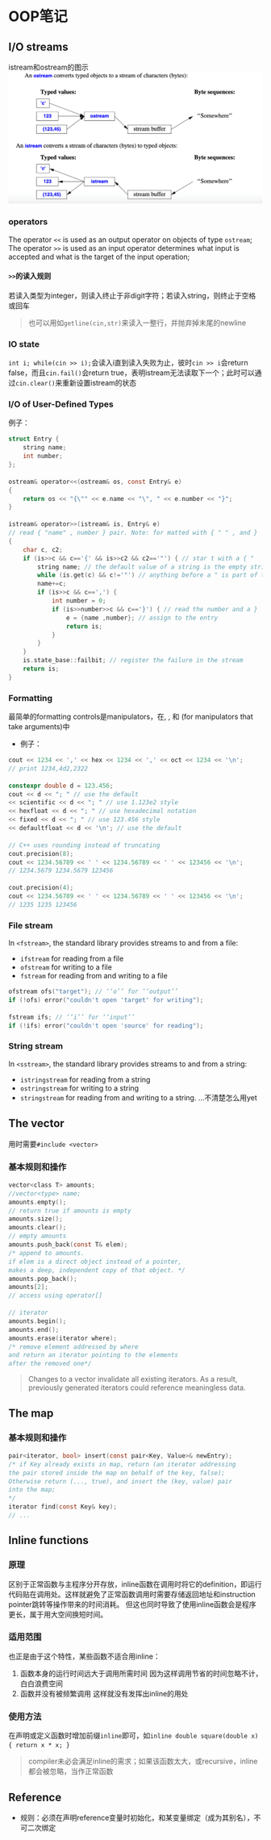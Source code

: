 # OOP笔记
## I/O streams
istream和ostream的图示
![](oop_pics/iostream.png)
### operators
The operator `<<` is used as an output operator on objects of type `ostream`;
The operator `>>` is used as an input operator determines what input is accepted and what is the target of the input operation;
#### `>>`的读入规则
若读入类型为integer，则读入终止于非digit字符；若读入string，则终止于空格或回车
> 也可以用如`getline(cin,str)`来读入一整行，并抛弃掉末尾的newline

### IO state
`int i; while(cin >> i);`会读入i直到读入失败为止，彼时`cin >> i`会return false，而且`cin.fail()`会return true，表明istream无法读取下一个；此时可以通过`cin.clear()`来重新设置istream的状态

### I/O of User-Defined Types
例子：
```C
struct Entry {
    string name;
    int number;
};

ostream& operator<<(ostream& os, const Entry& e)
{
    return os << "{\"" << e.name << "\", " << e.number << "}";
}

istream& operator>>(istream& is, Entry& e)
// read { "name" , number } pair. Note: for matted with { " " , and }
{
    char c, c2;
    if (is>>c && c=='{' && is>>c2 && c2=='"') { // star t with a { "
        string name; // the default value of a string is the empty string: ""
        while (is.get(c) && c!='"') // anything before a " is part of the name
        name+=c;
        if (is>>c && c==',') {
            int number = 0;
            if (is>>number>>c && c=='}') { // read the number and a }
                e = {name ,number}; // assign to the entry
                return is;
            }
        }
    }
    is.state_base::failbit; // register the failure in the stream
    return is;
}
```
### Formatting
最简单的formatting controls是manipulators，在<ios>, <istream>, <ostream>和 <iomanip> (for manipulators that take arguments)中
+ 例子：
```C
cout << 1234 << ',' << hex << 1234 << ',' << oct << 1234 << '\n'; 
// print 1234,4d2,2322

constexpr double d = 123.456;
cout << d << "; " // use the default
<< scientific << d << "; " // use 1.123e2 style 
<< hexfloat << d << "; " // use hexadecimal notation 
<< fixed << d << "; " // use 123.456 style
<< defaultfloat << d << '\n'; // use the default

// C++ uses rounding instead of truncating
cout.precision(8);
cout << 1234.56789 << ' ' << 1234.56789 << ' ' << 123456 << '\n';
// 1234.5679 1234.5679 123456

cout.precision(4);
cout << 1234.56789 << ' ' << 1234.56789 << ' ' << 123456 << '\n';
// 1235 1235 123456
```

### File stream
In `<fstream>`, the standard library provides streams to and from a file:
+ `ifstream` for reading from a file
+ `ofstream` for writing to a file
+ `fstream` for reading from and writing to a file

```C
ofstream ofs("target"); // ‘‘o’’ for ‘‘output’’
if (!ofs) error("couldn't open 'target' for writing");

fstream ifs; // ‘‘i’’ for ‘‘input’’
if (!ifs) error("couldn't open 'source' for reading");
```

### String stream
In `<sstream>`, the standard library provides streams to and from a string:
+ `istringstream` for reading from a string
+ `ostringstream` for writing to a string
+ `stringstream` for reading from and writing to a string.
...不清楚怎么用yet


## The vector
用时需要`#include <vector>`
### 基本规则和操作
```C
vector<class T> amounts; 
//vector<type> name;
amounts.empty(); 
// return true if amounts is empty
amounts.size();
amounts.clear();
// empty amounts
amounts.push_back(const T& elem);
/* append to amounts. 
if elem is a direct object instead of a pointer,
makes a deep, independent copy of that object. */
amounts.pop_back();
amounts[2];
// access using operator[]

// iterator
amounts.begin();
amounts.end();
amounts.erase(iterator where);
/* remove element addressed by where
and return an iterator pointing to the elements
after the removed one*/
```

> Changes to a vector invalidate all existing iterators. As a result, previously generated iterators could reference meaningless data.

## The map
### 基本规则和操作
```C
pair<iterator, bool> insert(const pair<Key, Value>& newEntry);
/* if Key already exists in map, return (an iterator addressing 
the pair stored inside the map on behalf of the key, false);
Otherwise return (..., true), and insert the (key, value) pair 
into the map;
*/
iterator find(const Key& key);
// ...
```
## Inline functions
### 原理
区别于正常函数与主程序分开存放，inline函数在调用时将它的definition，即运行代码贴在调用处。这样就避免了正常函数调用时需要存储返回地址和instruction pointer跳转等操作带来的时间消耗。
但这也同时导致了使用inline函数会是程序更长，属于用大空间换短时间。
### 适用范围
也正是由于这个特性，某些函数不适合用inline：
1. 函数本身的运行时间远大于调用所需时间
因为这样调用节省的时间忽略不计，白白浪费空间
2. 函数并没有被频繁调用
这样就没有发挥出inline的用处
### 使用方法
在声明或定义函数时增加前缀`inline`即可，如`inline double square(double x) { return x * x; }`
> compiler未必会满足inline的需求；如果该函数太大，或recursive，inline都会被忽略，当作正常函数

## Reference
+ 规则：必须在声明reference变量时初始化，和某变量绑定（成为其别名），不可二次绑定